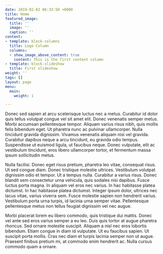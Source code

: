 ```yaml
---
date: 2019-02-02 06:33:50 +0000
title: Home
featured_image:
  title: ''
  image: ''
  caption: ''
content:
- template: block-columns
  title: Logo Column
  columns:
  - show_image_above_content: true
    content: This is the first content column
- template: block-slideshow
  title: First slideshow
weight: ''
tags: []
layout: page
menu:
  main:
    weight: 1

---
```

Donec sed sapien at arcu scelerisque luctus nec a metus. Curabitur id dolor quis tellus volutpat congue vel sit amet elit. Donec venenatis semper metus. Morbi accumsan pellentesque tempor. Aliquam varius risus nibh, quis mollis felis bibendum eget. Ut pharetra nunc ac pulvinar ullamcorper. Nulla tincidunt gravida dignissim. Vivamus venenatis aliquam nisi vel gravida. Curabitur dapibus neque a arcu tincidunt, eu gravida odio tempus. Suspendisse ut euismod ligula, ut faucibus neque. Donec vulputate, elit ac vestibulum tincidunt, eros libero ullamcorper tortor, et fermentum massa ipsum sollicitudin metus.

Nulla facilisi. Donec eget risus pretium, pharetra leo vitae, consequat risus. Ut sed congue diam. Donec tristique molestie ultrices. Vestibulum volutpat dignissim odio et tempor. Ut a tempus nulla. Curabitur a varius risus. Donec blandit sem consectetur urna vehicula, quis sodales nisi dapibus. Fusce luctus porta magna. In aliquam vel eros nec varius. In hac habitasse platea dictumst. In hac habitasse platea dictumst. Integer ipsum dolor, ultrices nec lacus vitae, varius viverra sem. Fusce molestie sapien non hendrerit varius. Vestibulum porta urna turpis, id lacinia urna semper vitae. Pellentesque pellentesque metus non tellus feugiat dignissim vel nec augue.

Morbi placerat lorem eu libero commodo, quis tristique dui mattis. Donec vel ante sed eros varius semper a eu leo. Duis quis tortor at augue pharetra rhoncus. Sed ornare molestie suscipit. Aliquam a nisl nec eros lobortis bibendum. Etiam congue in diam id vulputate. Ut eu faucibus sapien. Ut suscipit porta mollis. Cras nec diam et turpis lacinia semper non ut augue. Praesent finibus pretium mi, at commodo enim hendrerit ac. Nulla cursus commodo quam a ornare.
